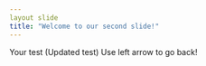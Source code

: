 ```yaml
---
layout slide 
title: "Welcome to our second slide!"
---
```

Your test (Updated test)
Use left arrow to go back!
